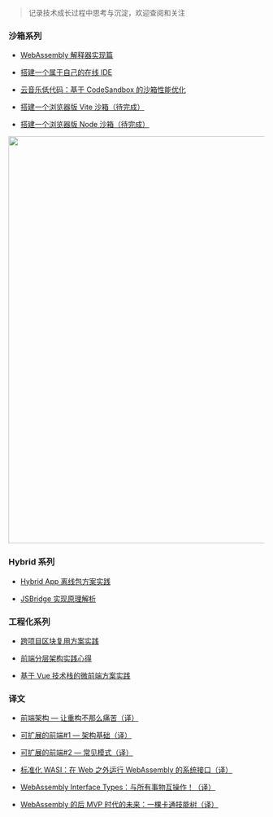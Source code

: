 > 记录技术成长过程中思考与沉淀，欢迎查阅和关注

### 沙箱系列

- [WebAssembly 解释器实现篇](https://github.com/mcuking/blog/issues/96)

- [搭建一个属于自己的在线 IDE](https://github.com/mcuking/blog/issues/86)

- [云音乐低代码：基于 CodeSandbox 的沙箱性能优化](https://github.com/mcuking/blog/issues/110)

- [搭建一个浏览器版 Vite 沙箱（待完成）](https://github.com/mcuking/blog/issues/111)

- [搭建一个浏览器版 Node 沙箱（待完成）](https://github.com/mcuking/blog/issues/112)

<img src="https://p5.music.126.net/obj/wo3DlcOGw6DClTvDisK1/13992673209/34ae/2e68/4c95/5e7760ab26d65ad5426fe90546d79b41.png" width=800/>

### Hybrid 系列

- [Hybrid App 离线包方案实践](https://github.com/mcuking/blog/issues/63)

- [JSBridge 实现原理解析](https://github.com/mcuking/blog/issues/39)

### 工程化系列

- [跨项目区块复用方案实践](https://github.com/mcuking/blog/issues/88)

- [前端分层架构实践心得](https://github.com/mcuking/blog/issues/65)

- [基于 Vue 技术栈的微前端方案实践](https://github.com/mcuking/blog/issues/81)

### 译文

- [前端架构 — 让重构不那么痛苦（译）](https://github.com/mcuking/blog/issues/57)

- [可扩展的前端#1 — 架构基础（译）](https://github.com/mcuking/blog/issues/59)

- [可扩展的前端#2 — 常见模式（译）](https://github.com/mcuking/blog/issues/60)

- [标准化 WASI：在 Web 之外运行 WebAssembly 的系统接口（译）](https://github.com/mcuking/blog/issues/99)

- [WebAssembly Interface Types：与所有事物互操作！（译）](https://github.com/mcuking/blog/issues/106)

- [WebAssembly 的后 MVP 时代的未来：一棵卡通技能树（译）](https://github.com/mcuking/blog/issues/108)
